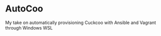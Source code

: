 # AutoCoo
My take on automatically provisioning Cuckcoo with Ansible and Vagrant through Windows WSL
